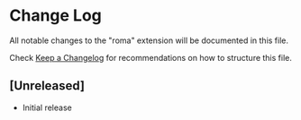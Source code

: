 # Change Log

All notable changes to the "roma" extension will be documented in this file.

Check [Keep a Changelog](http://keepachangelog.com/) for recommendations on how to structure this file.

## [Unreleased]

- Initial release
